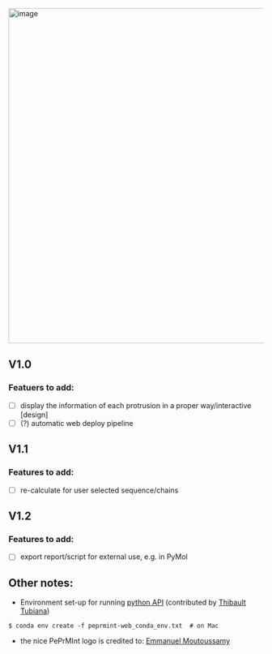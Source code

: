 [<img width="661" alt="image" src="https://user-images.githubusercontent.com/5687628/119658928-f8afab00-be2d-11eb-933e-61e8ae20b957.png">](https://reuter-group.github.io/peprmint-web.html)


## V1.0
### Featuers to add:
- [ ] display the information of each protrusion in a proper way/interactive [design]
- [ ] (?) automatic web deploy pipeline

## V1.1
### Features to add:
 - [ ] re-calculate for user selected sequence/chains

## V1.2
### Features to add:
- [ ] export report/script for external use, e.g. in PyMol


## Other notes:

- Environment set-up for running [python API](https://github.com/reuter-group/peprmint-web/blob/main/protrusion_for_dandan.py) (contributed by [Thibault Tubiana](https://github.com/tubiana))
```
$ conda env create -f peprmint-web_conda_env.txt  # on Mac
```

- the nice PePrMInt logo is credited to: [Emmanuel Moutoussamy](https://www.uib.no/en/persons/Emmanuel.Edouard.Moutoussamy)

